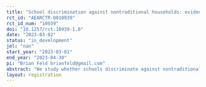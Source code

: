 ```yaml
---
title: "School discrimination against nontraditional households: evidence from Colombia"
rct_id: "AEARCTR-0010939"
rct_id_num: "10939"
doi: "10.1257/rct.10939-1.0"
date: "2023-03-02"
status: "in_development"
jel: "nan"
start_year: "2023-03-01"
end_year: "2023-04-30"
pi: "Brian Feld brianfeld@gmail.com"
abstract: "We study whether schools discriminate against nontraditional (i.e., married) parents using a matched-pair correspondence study in Colombia. We will send fictitious requests to visit schools as a first step towards registering a first grader, randomly varying the household structure of the child: whether the parents are married, divorced, or there is a single parent. We plan to analyze differences in response rates across parents, and the response time conditional on receiving a response."
layout: registration
---
```


